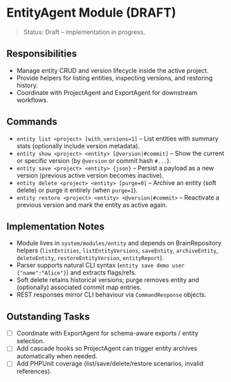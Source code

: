 # EntityAgent Module (DRAFT)

> Status: Draft – implementation in progress.

## Responsibilities
- Manage entity CRUD and version lifecycle inside the active project.
- Provide helpers for listing entities, inspecting versions, and restoring history.
- Coordinate with ProjectAgent and ExportAgent for downstream workflows.

## Commands
- `entity list <project> [with_versions=1]` – List entities with summary stats (optionally include version metadata).
- `entity show <project> <entity> [@version|#commit]` – Show the current or specific version (by `@version` or commit hash `#...`).
- `entity save <project> <entity> {json}` – Persist a payload as a new version (previous active version becomes inactive).
- `entity delete <project> <entity> [purge=0]` – Archive an entity (soft delete) or purge it entirely (when `purge=1`).
- `entity restore <project> <entity> <@version|#commit>` – Reactivate a previous version and mark the entity as active again.

## Implementation Notes
- Module lives in `system/modules/entity` and depends on BrainRepository helpers (`listEntities`, `listEntityVersions`, `saveEntity`, `archiveEntity`, `deleteEntity`, `restoreEntityVersion`, `entityReport`).
- Parser supports natural CLI syntax (`entity save demo user {"name":"Alice"}`) and extracts flags/refs.
- Soft delete retains historical versions; purge removes entity and (optionally) associated commit map entries.
- REST responses mirror CLI behaviour via `CommandResponse` objects.

## Outstanding Tasks
- [ ] Coordinate with ExportAgent for schema-aware exports / entity selection.
- [ ] Add cascade hooks so ProjectAgent can trigger entity archives automatically when needed.
- [ ] Add PHPUnit coverage (list/save/delete/restore scenarios, invalid references).
